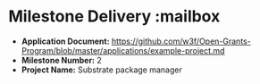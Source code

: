 # Milestone Delivery :mailbox

- **Application Document:** https://github.com/w3f/Open-Grants-Program/blob/master/applications/example-project.md
- **Milestone Number:** 2
- **Project Name:** Substrate package manager
